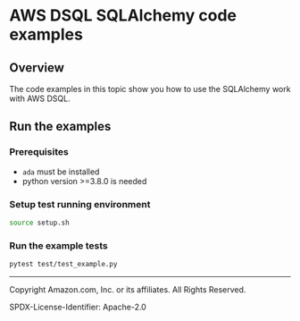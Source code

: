 # AWS DSQL SQLAlchemy code examples

## Overview

The code examples in this topic show you how to use the SQLAlchemy work with AWS DSQL. 

## Run the examples

### Prerequisites

* `ada` must be installed
* python version >=3.8.0 is needed

### Setup test running environment 

```sh
source setup.sh
```

### Run the example tests

```sh
pytest test/test_example.py
```

---

Copyright Amazon.com, Inc. or its affiliates. All Rights Reserved. 

SPDX-License-Identifier: Apache-2.0
